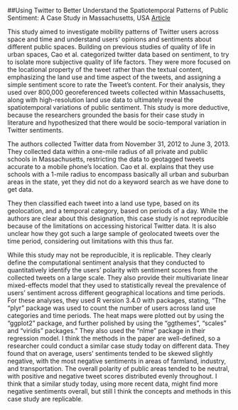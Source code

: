 ##Using Twitter to Better Understand the Spatiotemporal Patterns of Public Sentiment: A Case Study in Massachusetts, USA
[Article](https://www.tandfonline.com/doi/full/10.1080/15230406.2013.776212)

This study aimed to investigate mobility patterns of Twitter users across space and time and understand users’ opinions and sentiments about different public spaces. Building on previous studies of quality of life in urban spaces, Cao et al. categorized twitter data based on sentiment, to try to isolate more subjective quality of life factors. They were more focused on the locational property of the tweet rather than the textual content, emphasizing the land use and time aspect of the tweets, and assigning a simple sentiment score to rate the Tweet’s content. For their analysis, they used over 800,000 georeferenced tweets collected within Massachusetts, along with high-resolution land use data to ultimately reveal the spatiotemporal variations of public sentiment. This study is more deductive, because the researchers grounded the basis for their case study in literature and hypothesized that there would be socio-temporal variation in Twitter sentiments. 

The authors collected Twitter data from November 31, 2012 to June 3, 2013. They collected data within a one-mile radius of all private and public schools in Massachusetts, restricting the data to geotagged tweets accurate to a mobile phone’s location. Cao et al. explains that they use schools with a 1-mile radius to encompass basically all urban and suburban areas in the state, yet they did not do a keyword search as we have done to get data. 

They then classified each tweet into a land use type, based on its geolocation, and a temporal category, based on periods of a day. While the authors are clear about this designation, this case study is not reproducible because of the limitations on accessing historical Twitter data. It is also unclear how they got such a large sample of geolocated tweets over the time period, considering out limitations with this thus far. 

While this study may not be reproducible, it is replicable. They clearly define the computational sentiment analysis that they conducted to quantitatively identify the users’ polarity with sentiment scores from the collected tweets on a large scale. They also provide their multivariate linear mixed-effects model that they used to statistically reveal the prevalence of users’ sentiment across different geographical locations and time periods. For these analyses, they used R version 3.4.0 with packages, stating, “The “plyr” package was used to count the number of users across land use categories and time periods. The heat maps were plotted out by using the “ggplot2” package, and further polished by using the “ggthemes”, “scales” and “viridis” packages.” They also used the “nlme” package in their regression model. I think the methods in the paper are well-defined, so a researcher could conduct a similar case study today on different data. They found that on average, users’ sentiments tended to be skewed slightly negative, with the most negative sentiments in areas of farmland, industry, and transportation. The overall polarity of public areas tended to be neutral, with positive and negative tweet scores distributed evenly throughout. I think that a similar study today, using more recent data, might find more negative sentiments overall, but still I think the concepts and methods in this case study are replicable. 
